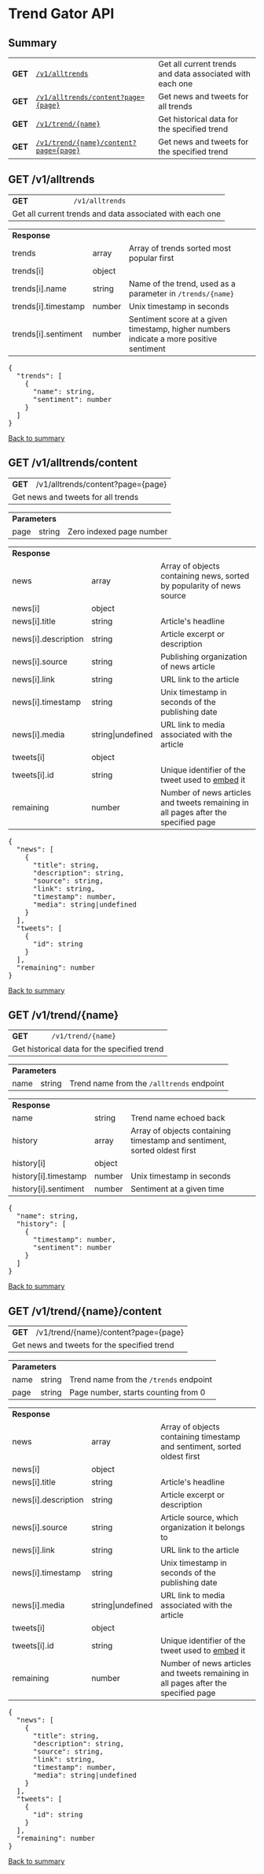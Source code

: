 <h1>Trend Gator API</h1>

<h2>Summary</h2>

<table>
  <tr>
    <td><strong>GET</strong></td>
    <td><a href="#v1-alltrends"><code>/v1/alltrends</code></a></td>
    <td>Get all current trends and data associated with each one</td>
  </tr>
  <tr>
    <td><strong>GET</strong></td>
    <td><a href="#v1-alltrends-content"><code>/v1/alltrends/content?page={page}</code></a></td>
    <td>Get news and tweets for all trends</td>
  </tr>
  <tr>
    <td><strong>GET</strong></td>
    <td><a href="#v1-trend-name"><code>/v1/trend/{name}</code></a></td>
    <td>Get historical data for the specified trend</td>
  </tr>
  <tr>
    <td><strong>GET</strong></td>
    <td><a href="#v1-trend-name-content"><code>/v1/trend/{name}/content?page={page}</code></a></td>
    <td>Get news and tweets for the specified trend</td>
  </tr>
</table>

<h2>GET /v1/alltrends</h2>
<a id="v1-alltrends"></a>

<table>
  <tr>
    <td><strong>GET</strong></td>
    <td colspan="2"><code>/v1/alltrends</code></td>
  </tr>
  <tr>
    <td colspan="3">Get all current trends and data associated with each one</td>
  </tr>
</table> 

<table>
  <tr>
    <td colspan="3"><strong>Response</strong></td>
  </tr>
  <tr>
    <td>trends</td>
    <td>array</td>
    <td>Array of trends sorted most popular first</td>
  </tr>
  <tr>
    <td>trends[i]</td>
    <td>object</td>
    <td></td>
  </tr>
  <tr>
    <td>trends[i].name</td>
    <td>string</td>
    <td>Name of the trend, used as a parameter in <code>/trends/{name}</code></td>
  </tr>
  <tr>
    <td>trends[i].timestamp</td>
    <td>number</td>
    <td>Unix timestamp in seconds</td>
  </tr>
  <tr>
    <td>trends[i].sentiment</td>
    <td>number</td>
    <td>Sentiment score at a given timestamp, higher numbers indicate a more positive sentiment</td>
  </tr>
</table>

<pre>
{
  "trends": [
    {
      "name": string,
      "sentiment": number
    }
  ]
}
</pre>

<a href="#summary">Back to summary</a>

<h2>GET /v1/alltrends/content</h2>
<a id="v1-alltrends-content"></a>

<table>
  <tr>
    <td><strong>GET</strong></td>
    <td colspan="2">/v1/alltrends/content?page={page}</code></td>
  </tr>
  <tr>
    <td colspan="3">Get news and tweets for all trends</td>
  </tr>
</table> 

<table>
  <tr>
    <td colspan="3"><strong>Parameters</strong></td>
  </tr>
  <tr>
    <td>page</td>
    <td>string</td>
    <td>Zero indexed page number</td>
  </tr>
</table>

<table>
  <tr>
    <td colspan="3"><strong>Response</strong></td>
  </tr>
  <tr>
    <td>news</td>
    <td>array</td>
    <td>Array of objects containing news, sorted by popularity of news source</td>
  </tr>
  <tr>
    <td>news[i]</td>
    <td>object</td>
    <td></td>
  </tr>
  <tr>
    <td>news[i].title</td>
    <td>string</td>
    <td>Article's headline</td>
  </tr>
  <tr>
    <td>news[i].description</td>
    <td>string</td>
    <td>Article excerpt or description</td>
  </tr>
  <tr>
    <td>news[i].source</td>
    <td>string</td>
    <td>Publishing organization of news article</td>
  </tr>
  <tr>
    <td>news[i].link</td>
    <td>string</td>
    <td>URL link to the article</td>
  </tr>
  <tr>
    <td>news[i].timestamp</td>
    <td>string</td>
    <td>Unix timestamp in seconds of the publishing date</td>
  </tr>
  <tr>
    <td>news[i].media</td>
    <td>string|undefined</td>
    <td>URL link to media associated with the article</td>
  </tr>
  <tr>
    <td>tweets[i]</td>
    <td>object</td>
    <td></td>
  </tr>
  <tr>
    <td>tweets[i].id</td>
    <td>string</td>
    <td>Unique identifier of the tweet used to <a href="https://dev.twitter.com/web/embedded-tweets">embed</a> it</td>
  </tr>
  <tr>
    <td>remaining</td>
    <td>number</td>
    <td>Number of news articles and tweets remaining in all pages after the specified page</td>
  </tr>
</table>

<pre>
{
  "news": [
    {
      "title": string,
      "description": string,
      "source": string,
      "link": string,
      "timestamp": number,
      "media": string|undefined
    }
  ],
  "tweets": [
    {
      "id": string
    }
  ],
  "remaining": number
}
</pre>

<a href="#summary">Back to summary</a>

<h2>GET /v1/trend/{name}</h2>
<a id="v1-trend-name"></a>

<table>
  <tr>
    <td><strong>GET</strong></td>
    <td colspan="2"><code>/v1/trend/{name}</code></td>
  </tr>
  <tr>
    <td colspan="3">Get historical data for the specified trend</td>
  </tr>
</table> 

<table>
  <tr>
    <td colspan="3"><strong>Parameters</strong></td>
  </tr>
  <tr>
    <td>name</td>
    <td>string</td>
    <td>Trend name from the <code>/alltrends</code> endpoint</td>
  </tr>
</table>

<table>
  <tr>
    <td colspan="3"><strong>Response</strong></td>
  </tr>
  <tr>
    <td>name</td>
    <td>string</td>
    <td>Trend name echoed back</td>
  </tr>
  <tr>
    <td>history</td>
    <td>array</td>
    <td>Array of objects containing timestamp and sentiment, sorted oldest first</td>
  </tr>
  <tr>
    <td>history[i]</td>
    <td>object</td>
    <td></td>
  </tr>
  <tr>
    <td>history[i].timestamp</td>
    <td>number</td>
    <td>Unix timestamp in seconds</td>
  </tr>
  <tr>
    <td>history[i].sentiment</td>
    <td>number</td>
    <td>Sentiment at a given time</td>
  </tr>
</table> 

<pre>
{
  "name": string,
  "history": [
    {
      "timestamp": number,
      "sentiment": number
    }
  ]
}
</pre>

<a href="#summary">Back to summary</a>

<h2>GET /v1/trend/{name}/content</h2>
<a id="v1-trend-name-content"></a>

<table>
  <tr>
    <td><strong>GET</strong></td>
    <td colspan="2">/v1/trend/{name}/content?page={page}</code></td>
  </tr>
  <tr>
    <td colspan="3">Get news and tweets for the specified trend</td>
  </tr>
</table> 

<table>
  <tr>
    <td colspan="3"><strong>Parameters</strong></td>
  </tr>
  <tr>
    <td>name</td>
    <td>string</td>
    <td>Trend name from the <code>/trends</code> endpoint</td>
  </tr>
  <tr>
    <td>page</td>
    <td>string</td>
    <td>Page number, starts counting from 0</td>
  </tr>
</table>

<table>
  <tr>
    <td colspan="3"><strong>Response</strong></td>
  </tr>
  <tr>
    <td>news</td>
    <td>array</td>
    <td>Array of objects containing timestamp and sentiment, sorted oldest first</td>
  </tr>
  <tr>
    <td>news[i]</td>
    <td>object</td>
    <td></td>
  </tr>
  <tr>
    <td>news[i].title</td>
    <td>string</td>
    <td>Article's headline</td>
  </tr>
  <tr>
    <td>news[i].description</td>
    <td>string</td>
    <td>Article excerpt or description</td>
  </tr>
  <tr>
    <td>news[i].source</td>
    <td>string</td>
    <td>Article source, which organization it belongs to</td>
  </tr>
  <tr>
    <td>news[i].link</td>
    <td>string</td>
    <td>URL link to the article</td>
  </tr>
  <tr>
    <td>news[i].timestamp</td>
    <td>string</td>
    <td>Unix timestamp in seconds of the publishing date</td>
  </tr>
  <tr>
    <td>news[i].media</td>
    <td>string|undefined</td>
    <td>URL link to media associated with the article</td>
  </tr>
  <tr>
    <td>tweets[i]</td>
    <td>object</td>
    <td></td>
  </tr>
  <tr>
    <td>tweets[i].id</td>
    <td>string</td>
    <td>Unique identifier of the tweet used to <a href="https://dev.twitter.com/web/embedded-tweets">embed</a> it</td>
  </tr>
  <tr>
    <td>remaining</td>
    <td>number</td>
    <td>Number of news articles and tweets remaining in all pages after the specified page</td>
  </tr>
</table>

<pre>
{
  "news": [
    {
      "title": string,
      "description": string,
      "source": string,
      "link": string,
      "timestamp": number,
      "media": string|undefined
    }
  ],
  "tweets": [
    {
      "id": string
    }
  ],
  "remaining": number
}
</pre>

<a href="#summary">Back to summary</a>